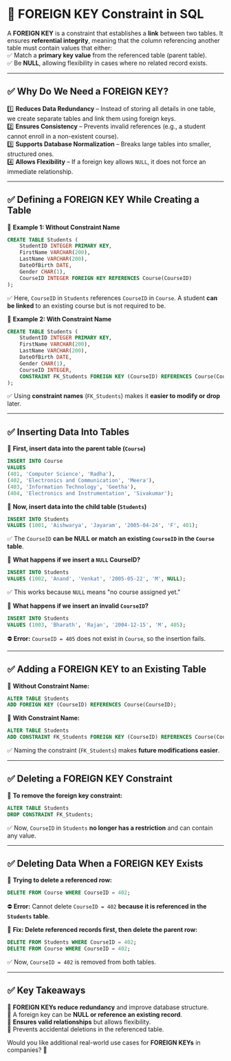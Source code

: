 

# **🔹 FOREIGN KEY Constraint in SQL**  

A **FOREIGN KEY** is a constraint that establishes a **link** between two tables. It ensures **referential integrity**, meaning that the column referencing another table must contain values that either:  
✅ Match a **primary key value** from the referenced table (parent table).  
✅ Be **NULL**, allowing flexibility in cases where no related record exists.  

---

## **✅ Why Do We Need a FOREIGN KEY?**  

1️⃣ **Reduces Data Redundancy** – Instead of storing all details in one table, we create separate tables and link them using foreign keys.  
2️⃣ **Ensures Consistency** – Prevents invalid references (e.g., a student cannot enroll in a non-existent course).  
3️⃣ **Supports Database Normalization** – Breaks large tables into smaller, structured ones.  
4️⃣ **Allows Flexibility** – If a foreign key allows `NULL`, it does not force an immediate relationship.  

---

## **✅ Defining a FOREIGN KEY While Creating a Table**  

📌 **Example 1: Without Constraint Name**  
```sql
CREATE TABLE Students (
    StudentID INTEGER PRIMARY KEY,  
    FirstName VARCHAR(200),  
    LastName VARCHAR(200),  
    DateOfBirth DATE,  
    Gender CHAR(1),  
    CourseID INTEGER FOREIGN KEY REFERENCES Course(CourseID)  
);
```
✅ Here, `CourseID` in `Students` references `CourseID` in `Course`. A student **can be linked** to an existing course but is not required to be.  

📌 **Example 2: With Constraint Name**  
```sql
CREATE TABLE Students (
    StudentID INTEGER PRIMARY KEY,  
    FirstName VARCHAR(200),  
    LastName VARCHAR(200),  
    DateOfBirth DATE,  
    Gender CHAR(1),  
    CourseID INTEGER,  
    CONSTRAINT FK_Students FOREIGN KEY (CourseID) REFERENCES Course(CourseID)  
);
```
✅ Using **constraint names** (`FK_Students`) makes it **easier to modify or drop** later.  

---

## **✅ Inserting Data Into Tables**  

📌 **First, insert data into the parent table (`Course`)**  
```sql
INSERT INTO Course  
VALUES  
(401, 'Computer Science', 'Radha'),  
(402, 'Electronics and Communication', 'Meera'),  
(403, 'Information Technology', 'Geetha'),  
(404, 'Electronics and Instrumentation', 'Sivakumar');
```

📌 **Now, insert data into the child table (`Students`)**  
```sql
INSERT INTO Students  
VALUES (1001, 'Aishwarya', 'Jayaram', '2005-04-24', 'F', 401);
```
✅ The `CourseID` **can be NULL or match an existing `CourseID` in the `Course` table**.  

📌 **What happens if we insert a `NULL` CourseID?**  
```sql
INSERT INTO Students  
VALUES (1002, 'Anand', 'Venkat', '2005-05-22', 'M', NULL);
```
✅ This works because `NULL` means "no course assigned yet."  

📌 **What happens if we insert an invalid `CourseID`?**  
```sql
INSERT INTO Students  
VALUES (1003, 'Bharath', 'Rajan', '2004-12-15', 'M', 405);
```
⛔ **Error:** `CourseID = 405` does not exist in `Course`, so the insertion fails.  

---

## **✅ Adding a FOREIGN KEY to an Existing Table**  

📌 **Without Constraint Name:**  
```sql
ALTER TABLE Students  
ADD FOREIGN KEY (CourseID) REFERENCES Course(CourseID);
```
📌 **With Constraint Name:**  
```sql
ALTER TABLE Students  
ADD CONSTRAINT FK_Students FOREIGN KEY (CourseID) REFERENCES Course(CourseID);
```
✅ Naming the constraint (`FK_Students`) makes **future modifications easier**.  

---

## **✅ Deleting a FOREIGN KEY Constraint**  

📌 **To remove the foreign key constraint:**  
```sql
ALTER TABLE Students  
DROP CONSTRAINT FK_Students;
```
✅ Now, `CourseID` in `Students` **no longer has a restriction** and can contain any value.  

---

## **✅ Deleting Data When a FOREIGN KEY Exists**  

📌 **Trying to delete a referenced row:**  
```sql
DELETE FROM Course WHERE CourseID = 402;
```
⛔ **Error:** Cannot delete `CourseID = 402` **because it is referenced in the `Students` table**.  

📌 **Fix: Delete referenced records first, then delete the parent row:**  
```sql
DELETE FROM Students WHERE CourseID = 402;
DELETE FROM Course WHERE CourseID = 402;
```
✅ Now, `CourseID = 402` is removed from both tables.  

---

## **✅ Key Takeaways**  
🔹 **FOREIGN KEYs reduce redundancy** and improve database structure.  
🔹 A foreign key can be **NULL or reference an existing record**.  
🔹 **Ensures valid relationships** but allows flexibility.  
🔹 Prevents accidental deletions in the referenced table.  

Would you like additional real-world use cases for **FOREIGN KEYs** in companies? 🚀
